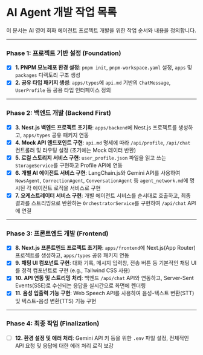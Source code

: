 # AI Agent 개발 작업 목록

이 문서는 AI 영어 회화 에이전트 프로젝트 개발을 위한 작업 순서와 내용을 정의합니다.

---

### Phase 1: 프로젝트 기반 설정 (Foundation)

- [x] **1. PNPM 모노레포 환경 설정**: `pnpm init`, `pnpm-workspace.yaml` 설정, `apps` 및 `packages` 디렉토리 구조 생성
- [x] **2. 공유 타입 패키지 생성**: `apps/types`에 `api.md` 기반의 `ChatMessage`, `UserProfile` 등 공용 타입 인터페이스 정의

---

### Phase 2: 백엔드 개발 (Backend First)

- [x] **3. Nest.js 백엔드 프로젝트 초기화**: `apps/backend`에 Nest.js 프로젝트를 생성하고, `apps/types` 공유 패키지 연동
- [x] **4. Mock API 엔드포인트 구현**: `api.md` 명세에 따라 `/api/profile`, `/api/chat` 컨트롤러 및 라우팅 설정 (초기에는 Mock 데이터 반환)
- [x] **5. 로컬 스토리지 서비스 구현**: `user_profile.json` 파일을 읽고 쓰는 `StorageService`를 구현하고 Profile API에 연동
- [x] **6. 개별 AI 에이전트 서비스 구현**: LangChain.js와 Gemini API를 사용하여 `NewsAgent`, `CorrectionAgent`, `ConversationAgent` 등 `agent_network.md`에 명시된 각 에이전트 로직을 서비스로 구현
- [x] **7. 오케스트레이터 서비스 구현**: 개별 에이전트 서비스를 순서대로 호출하고, 최종 결과를 스트리밍으로 반환하는 `OrchestratorService`를 구현하여 `/api/chat` API에 연결

---

### Phase 3: 프론트엔드 개발 (Frontend)

- [x] **8. Next.js 프론트엔드 프로젝트 초기화**: `apps/frontend`에 Next.js(App Router) 프로젝트를 생성하고, `apps/types` 공유 패키지 연동
- [x] **9. 채팅 UI 컴포넌트 구현**: 대화 기록, 메시지 입력창, 전송 버튼 등 기본적인 채팅 UI를 정적 컴포넌트로 구현 (e.g., Tailwind CSS 사용)
- [x] **10. API 연동 및 스트리밍 처리**: 백엔드 `/api/chat` API와 연동하고, Server-Sent Events(SSE)로 수신되는 응답을 실시간으로 화면에 렌더링
- [x] **11. 음성 입출력 기능 구현**: Web Speech API를 사용하여 음성-텍스트 변환(STT) 및 텍스트-음성 변환(TTS) 기능 구현

---

### Phase 4: 최종 작업 (Finalization)

- [ ] **12. 환경 설정 및 에러 처리**: Gemini API 키 등을 위한 `.env` 파일 설정, 전체적인 API 요청 및 응답에 대한 에러 처리 로직 보강
